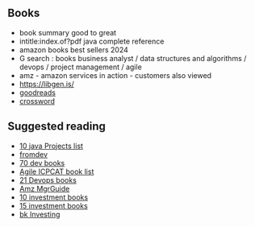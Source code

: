 ## Books
* book summary good to great
* intitle:index.of?pdf java complete reference
* amazon books best sellers 2024
* G search : books business analyst / data structures and algorithms / devops / project management / agile 
* amz - amazon services in action - customers also viewed
* https://libgen.is/
* [goodreads](https://www.goodreads.com/)
* [crossword](https://www.crossword.in/collections/books)

## Suggested reading
* [10 java Projects list](https://www.analyticsinsight.net/10-java-project-ideas-for-cse-students/)
* [fromdev](https://www.fromdev.com/2013/10/Best-Python-Books.html)
* [70 dev books](https://learntocodewith.me/posts/programming-books/)
* [Agile ICPCAT book list](https://agilemania.com/icp-cat-books-list)
* [21 Devops books](https://www.plutora.com/devops-at-scale/books)
* [Amz MgrGuide](https://www.amazon.com/dp/B0BTBJZMVH?&linkCode=sl1&tag=vdggroup-20&linkId=3e5ff4108967f03da0927d6590e759ab&language=en_US&ref_=as_li_ss_tl)
* [10 investment books](https://tradebrains.in/10-must-read-books-for-stock-market-investors/)
* [15 investment books](https://groww.in/blog/books-investing-stock-markets-trading)
* [bk Investing](https://groww.in/blog/best-books-investing)


